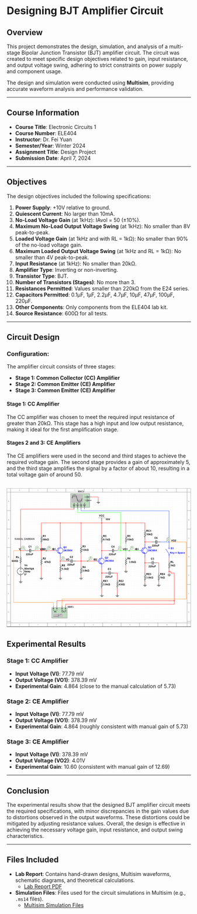 # Designing BJT Amplifier Circuit

## Overview
This project demonstrates the design, simulation, and analysis of a multi-stage Bipolar Junction Transistor (BJT) amplifier circuit. The circuit was created to meet specific design objectives related to gain, input resistance, and output voltage swing, adhering to strict constraints on power supply and component usage.

The design and simulation were conducted using **Multisim**, providing accurate waveform analysis and performance validation.

---

## Course Information
- **Course Title**: Electronic Circuits 1  
- **Course Number**: ELE404  
- **Instructor**: Dr. Fei Yuan  
- **Semester/Year**: Winter 2024  
- **Assignment Title**: Design Project  
- **Submission Date**: April 7, 2024  

---

## Objectives
The design objectives included the following specifications:

1. **Power Supply**: +10V relative to ground.
2. **Quiescent Current**: No larger than 10mA.
3. **No-Load Voltage Gain** (at 1kHz): IAvol = 50 (±10%).
4. **Maximum No-Load Output Voltage Swing** (at 1kHz): No smaller than 8V peak-to-peak.
5. **Loaded Voltage Gain** (at 1kHz and with RL = 1kΩ): No smaller than 90% of the no-load voltage gain.
6. **Maximum Loaded Output Voltage Swing** (at 1kHz and RL = 1kΩ): No smaller than 4V peak-to-peak.
7. **Input Resistance** (at 1kHz): No smaller than 20kΩ.
8. **Amplifier Type**: Inverting or non-inverting.
9. **Transistor Type**: BJT.
10. **Number of Transistors (Stages)**: No more than 3.
11. **Resistances Permitted**: Values smaller than 220kΩ from the E24 series.
12. **Capacitors Permitted**: 0.1μF, 1μF, 2.2μF, 4.7μF, 10μF, 47μF, 100μF, 220μF.
13. **Other Components**: Only components from the ELE404 lab kit.
14. **Source Resistance**: 600Ω for all tests.

---

## Circuit Design

### Configuration:
The amplifier circuit consists of three stages:

- **Stage 1: Common Collector (CC) Amplifier**  
- **Stage 2: Common Emitter (CE) Amplifier**  
- **Stage 3: Common Emitter (CE) Amplifier**  

#### Stage 1: CC Amplifier
The CC amplifier was chosen to meet the required input resistance of greater than 20kΩ. This stage has a high input and low output resistance, making it ideal for the first amplification stage.

#### Stages 2 and 3: CE Amplifiers
The CE amplifiers were used in the second and third stages to achieve the required voltage gain. The second stage provides a gain of approximately 5, and the third stage amplifies the signal by a factor of about 10, resulting in a total voltage gain of around 50.

<!---(PASTE THE MULTISIM CIRCUIT SCHEMATIC HERE) -->
![Circuit Schematic](https://github.com/KamalD-glitch/Designing-BJT-Amplifier-Circuit/blob/main/BJT%20Design%20Schematic.png)
---

## Experimental Results

### Stage 1: CC Amplifier
- **Input Voltage (VI)**: 77.79 mV  
- **Output Voltage (VO1)**: 378.39 mV  
- **Experimental Gain**: 4.864 (close to the manual calculation of 5.73)

### Stage 2: CE Amplifier
- **Input Voltage (VI)**: 77.79 mV  
- **Output Voltage (VO1)**: 378.39 mV  
- **Experimental Gain**: 4.864 (roughly consistent with manual gain of 5.73)

### Stage 3: CE Amplifier
- **Input Voltage (VI)**: 378.39 mV  
- **Output Voltage (VO2)**: 4.01V  
- **Experimental Gain**: 10.60 (consistent with manual gain of 12.69)

---

## Conclusion

The experimental results show that the designed BJT amplifier circuit meets the required specifications, with minor discrepancies in the gain values due to distortions observed in the output waveforms. These distortions could be mitigated by adjusting resistance values. Overall, the design is effective in achieving the necessary voltage gain, input resistance, and output swing characteristics.

---
<!---(ADD THE FILES INCLUDED HERE AND CREATE HYPERLINKS TO EACH FILE) -->
## Files Included

- **Lab Report**: Contains hand-drawn designs, Multisim waveforms, schematic diagrams, and theoretical calculations.
  - [Lab Report PDF](https://github.com/KamalD-glitch/Designing-BJT-Amplifier-Circuit/blob/main/KD%20ELE404%20Design%20Project.pdf)
- **Simulation Files**: Files used for the circuit simulations in Multisim (e.g., `.ms14` files).
  - [Multisim Simulation Files](https://github.com/KamalD-glitch/Designing-BJT-Amplifier-Circuit/tree/main/KD%20ELE404%20Multisim%20Simulations)
